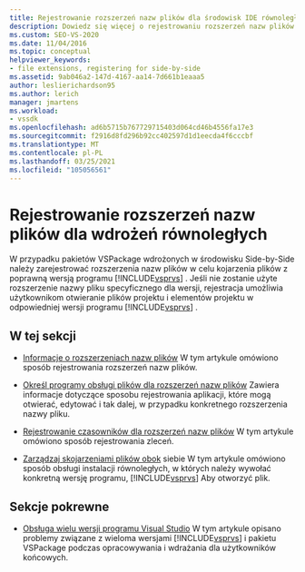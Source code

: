 ```yaml
---
title: Rejestrowanie rozszerzeń nazw plików dla środowisk IDE równoległych
description: Dowiedz się więcej o rejestrowaniu rozszerzeń nazw plików dla wdrożeń równoległych, co umożliwia użytkownikom otwieranie plików w odpowiedniej wersji programu Visual Studio.
ms.custom: SEO-VS-2020
ms.date: 11/04/2016
ms.topic: conceptual
helpviewer_keywords:
- file extensions, registering for side-by-side
ms.assetid: 9ab046a2-147d-4167-aa14-7d661b1eaaa5
author: leslierichardson95
ms.author: lerich
manager: jmartens
ms.workload:
- vssdk
ms.openlocfilehash: ad6b5715b767729715403d064cd46b4556fa17e3
ms.sourcegitcommit: f2916d8fd296b92cc402597d1d1eecda4f6cccbf
ms.translationtype: MT
ms.contentlocale: pl-PL
ms.lasthandoff: 03/25/2021
ms.locfileid: "105056561"
---
```

# <a name="register-file-name-extensions-for-side-by-side-deployments"></a>Rejestrowanie rozszerzeń nazw plików dla wdrożeń równoległych
W przypadku pakietów VSPackage wdrożonych w środowisku Side-by-Side należy zarejestrować rozszerzenia nazw plików w celu kojarzenia plików z poprawną wersją programu [!INCLUDE[vsprvs](../code-quality/includes/vsprvs_md.md)] . Jeśli nie zostanie użyte rozszerzenie nazwy pliku specyficznego dla wersji, rejestracja umożliwia użytkownikom otwieranie plików projektu i elementów projektu w odpowiedniej wersji programu [!INCLUDE[vsprvs](../code-quality/includes/vsprvs_md.md)] .

## <a name="in-this-section"></a>W tej sekcji
- [Informacje o rozszerzeniach nazw plików](../extensibility/about-file-name-extensions.md) W tym artykule omówiono sposób rejestrowania rozszerzeń nazw plików.

- [Określ programy obsługi plików dla rozszerzeń nazw plików](../extensibility/specifying-file-handlers-for-file-name-extensions.md) Zawiera informacje dotyczące sposobu rejestrowania aplikacji, które mogą otwierać, edytować i tak dalej, w przypadku konkretnego rozszerzenia nazwy pliku.

- [Rejestrowanie czasowników dla rozszerzeń nazw plików](../extensibility/registering-verbs-for-file-name-extensions.md) W tym artykule omówiono sposób rejestrowania zleceń.

- [Zarządzaj skojarzeniami plików obok](../extensibility/managing-side-by-side-file-associations.md) siebie W tym artykule omówiono sposób obsługi instalacji równoległych, w których należy wywołać konkretną wersję programu, [!INCLUDE[vsprvs](../code-quality/includes/vsprvs_md.md)] Aby otworzyć plik.

## <a name="related-sections"></a>Sekcje pokrewne
- [Obsługa wielu wersji programu Visual Studio](../extensibility/supporting-multiple-versions-of-visual-studio.md) W tym artykule opisano problemy związane z wieloma wersjami [!INCLUDE[vsprvs](../code-quality/includes/vsprvs_md.md)] i pakietu VSPackage podczas opracowywania i wdrażania dla użytkowników końcowych.
